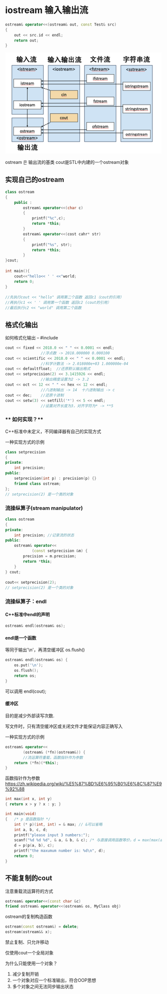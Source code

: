 # **iostream 输入输出流**
```C++
ostream& operator<<(ostream& out, const Test& src)
{
	out << src.id << endl;
	return out;
} 
```
![STL输入输出流](STL输入输出流.png "STL输入输出流")

ostream 은 输出流的基类
cout是STL中内建的一个ostream对象

## **实现自己的ostream**
```C++
class ostream
{
	public : 
		ostream& operator<<(char c)
		{
			printf("%c",c);
			return *this;
		}
		ostream& operator<<(cost cahr* str)
		{
			printf("%s", str);
			return *this;
		}
}cout;

int main(){
	cout<<"hello<< ' ' <<"world;
	return 0;
}

//先执行cout << "hello" 调用第二个函数 返回c1（cout的引用）
//再执行c1 << ' ' 调用第一个函数 返回c2 (cout的引用）
//最后执行c2 << "world" 调用第二个函数

```
## **格式化输出**
如何格式化输出 – #include <iomanip>
```C++
cout << fixed << 2018.0 << " " << 0.0001 << endl;
				//浮点数 -> 2018.000000 0.000100
cout << scientific << 2018.0 << " " << 0.0001 << endl;
				//科学计数法 -> 2.018000e+03 1.000000e-04
cout << defaultfloat;  //还原默认输出格式
cout << setprecision(2) << 3.1415926 << endl;
				//输出精度设置为2 -> 3.2
cout << oct << 12 << " " << hex << 12 << endl; 
				//八进制输出 -> 14  十六进制输出 -> c
cout << dec;	//还原十进制
cout << setw(3) << setfill('*') << 5 << endl;
				//设置对齐长度为3，对齐字符为* -> **5
```

### ** 如何实现？**

C++标准中未定义，不同编译器有自己的实现方式

一种实现方式的示例
```C++
class setprecision
{
private:
	int precision;
public:
	setprecision(int p) : precision(p) {}
	friend class ostream;
};
// setprecision(2) 是一个类的对象
```

### **流操纵算子(stream manipulator)**

```C++
class ostream
{
private:
	int precision; //记录流的状态
public:
	ostream& operator<<
			(const setprecision &m) {
		precision = m.precision;
		return *this;
	}
} cout;

cout<< setprecision(2);
// setprecision(2) 是一个类的对象

```

### **流操纵算子：endl**

#### **C++标准中endl的声明**
```C++
ostream& endl(ostream& os);
```

#### **endl是一个函数**
等同于输出'\n'，再清空缓冲区 os.flush()
```C++
ostream& endl(ostream& os) {
	os.put('\n');
	os.flush();
	return os;
}
```
可以调用 endl(cout);
#### **缓冲区**
目的是减少外部读写次数.

写文件时，只有清空缓冲区或关闭文件才能保证内容正确写入

一种实现方式的示例
```C++
ostream& operator<<
		(ostream& (*fn)(ostream&)) {
		//流运算符重载，函数指针作为参数
	return (*fn)(*this);
}
```
函数指针作为参数
https://zh.wikipedia.org/wiki/%E5%87%BD%E6%95%B0%E6%8C%87%E9%92%88
```C++
int max(int x, int y) 
{ return x > y ? x : y; } 
```
```C++
int main(void) 
{ 	/* p 是函数指针 */ 
	int (* p)(int, int) = & max; // &可以省略 
	int a, b, c, d; 
	printf("please input 3 numbers:"); 
	scanf("%d %d %d", & a, & b, & c); /* 与直接调用函数等价，d = max(max(a, b), c) */ 
	d = p(p(a, b), c); 
	printf("the maxumum number is: %d\n", d); 
	return 0; 
}
```

## **不能复制的cout**
注意重载流运算符的方式
```C++
ostream& operator<<(const char &c)
friend ostream& operator<<(ostream& os, MyClass obj)
```

ostream的复制构造函数

```C++
ostream(const ostream&) = delete;
ostream(ostream&& x);
```
禁止复制、只允许移动

仅使用cout一个全局对象

为什么只能使用一个对象？
1. 减少复制开销
2. 一个对象对应一个标准输出，符合OOP思想
3. 多个对象之间无法同步输出状态

